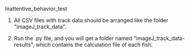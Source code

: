 

Inattentive_behavior_test

1. All CSV files with track data should be arranged like the folder "imageJ_track_data".

2. Run the .py file, and you will get a folder named "imageJ_track_data-results", which contains the calculation file of each fish.